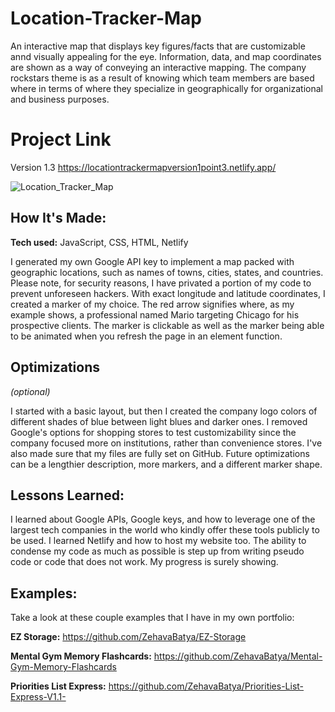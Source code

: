 # Location-Tracker-Map
An interactive map that displays key figures/facts that are customizable annd visually appealing for the eye. Information, data, and map coordinates are shown as a way of conveying an interactive mapping. The company rockstars theme is as a result of knowing which team members are based where in terms of where they specialize in geographically for organizational and business purposes.  

# Project Link
Version 1.3
https://locationtrackermapversion1point3.netlify.app/

![Location_Tracker_Map](https://user-images.githubusercontent.com/84485729/187006912-9aa2739f-91e8-4ecf-955f-b5da71f5c2ba.gif)

## How It's Made:

**Tech used:** JavaScript, CSS, HTML, Netlify

I generated my own Google API key to implement a map packed with geographic locations, such as names of towns, cities, states, and countries. Please note, for security reasons, I have privated a portion of my code to prevent unforeseen hackers. With exact longitude and latitude coordinates, I created a marker of my choice. The red arrow signifies where, as my example shows, a professional named Mario targeting Chicago for his prospective clients. The marker is clickable as well as the marker being able to be animated when you refresh the page in an element function. 

## Optimizations
*(optional)*

I started with a basic layout, but then I created the company logo colors of different shades of blue between light blues and darker ones. I removed Google's options for shopping stores to test customizability since the company focused more on institutions, rather than convenience stores. I've also made sure that my files are fully set on GitHub. Future optimizations can be a lengthier description, more markers, and a different marker shape. 

## Lessons Learned:

I learned about Google APIs, Google keys, and how to leverage one of the largest tech companies in the world who kindly offer these tools publicly to be used. I learned Netlify and how to host my website too. The ability to condense my code as much as possible is step up from writing pseudo code or code that does not work. My progress is surely showing. 

## Examples:
Take a look at these couple examples that I have in my own portfolio:

**EZ Storage:** https://github.com/ZehavaBatya/EZ-Storage

**Mental Gym Memory Flashcards:** https://github.com/ZehavaBatya/Mental-Gym-Memory-Flashcards

**Priorities List Express:** https://github.com/ZehavaBatya/Priorities-List-Express-V1.1-
